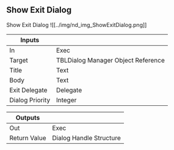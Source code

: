 ## Show Exit Dialog
Show Exit Dialog
![[../img/nd_img_ShowExitDialog.png]]

|Inputs||
|--|--|
| In | Exec |
| Target | TBLDialog Manager Object Reference |
| Title | Text |
| Body | Text |
| Exit Delegate | Delegate |
| Dialog Priority | Integer |

|Outputs||
|--|--|
| Out | Exec |
| Return Value | Dialog Handle Structure |
